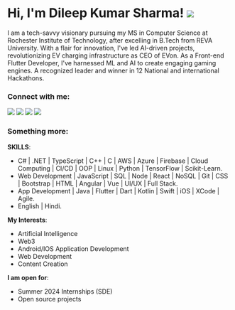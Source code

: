 # Hi, I'm Dileep Kumar Sharma! <img src="https://img.icons8.com/external-flat-juicy-fish/25/000000/external-programmer-digital-nomad-flat-flat-juicy-fish.png"/>
I am a tech-savvy visionary pursuing my MS in Computer Science at Rochester Institute of Technology, after excelling in B.Tech from REVA University. With a flair for innovation, I've led AI-driven projects, revolutionizing EV charging infrastructure as CEO of EVon. As a Front-end Flutter Developer, I've harnessed ML and AI to create engaging gaming engines. A recognized leader and winner in 12 National and international Hackathons.

### Connect with me:
 [<img src="https://img.shields.io/badge/instagram-%23FFFFFF.svg?&logo=instagram"/>](https://www.instagram.com/dileep_sharma_a/)
 [<img src ="https://img.shields.io/badge/github-%23000000.svg?&logo=github"/>](https://github.com/Dileep2896/Dileep2896)
 [<img src="https://img.shields.io/badge/linkedin-%23000000.svg?&logo=linkedin"/>](https://www.linkedin.com/in/dileep-kumar-s-44ab66113/)
 [<img src="https://img.shields.io/badge/youtube-%23FF0000.svg?&logo=youtube"/>](https://www.youtube.com/c/technologybit)

 
### Something more:

**SKILLS**:
* C# | .NET | TypeScript | C++ | C | AWS | Azure | Firebase | Cloud Computing | CI/CD | OOP | Linux | Python | TensorFlow | Scikit-Learn.
* Web Development | JavaScript | SQL | Node | React | NoSQL | Git | CSS | Bootstrap | HTML | Angular | Vue | UI/UX | Full Stack.
* App Development | Java | Flutter | Dart | Kotlin | Swift | iOS | XCode | Agile.
* English | Hindi.
 
**My Interests**:
  - Artificial Intelligence
  - Web3
  - Android/IOS Application Development
  - Web Development
  - Content Creation

**I am open for**:
  - Summer 2024 Internships (SDE)
  - Open source projects
